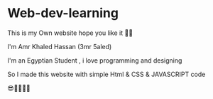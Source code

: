 # Web-dev-learning

This is my Own website hope you like it 🐱‍💻

I'm Amr Khaled Hassan (3mr 5aled)

I'm an Egyptian Student , i love programming and designing

So I made this website with simple Html & CSS & JAVASCRIPT code

😎🐱‍💻🐱‍🐉
